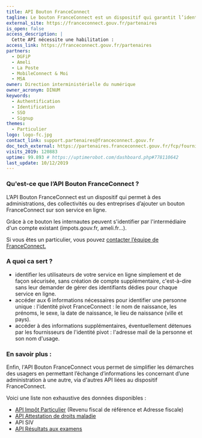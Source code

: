 ```yaml
---
title: API Bouton FranceConnect
tagline: Le bouton FranceConnect est un dispositif qui garantit l’identité d’un usager en se reposant sur des comptes certifiés existants.
external_site: https://franceconnect.gouv.fr/partenaires
is_open: false
access_description: |
  Cette API nécessite une habilitation :
access_link: https://franceconnect.gouv.fr/partenaires
partners:
  - DGFiP
  - Ameli
  - La Poste
  - MobileConnect & Moi
  - MSA
owner: Direction interministérielle du numérique
owner_acronym: DINUM
keywords:
  - Authentification
  - Identification
  - SSO
  - Signup
themes:
  - Particulier
logo: logo-fc.jpg
contact_link: support.partenaires@franceconnect.gouv.fr
doc_tech_external: https://partenaires.franceconnect.gouv.fr/fcp/fournisseur-service
visits_2019: 120883
uptime: 99.893 # https://uptimerobot.com/dashboard.php#778110642
last_update: 10/12/2019
---
```


### Qu'est-ce que l’API Bouton FranceConnect ?

L‘API Bouton FranceConnect est un dispositif qui permet à des administrations, des collectivités ou des entreprises d’ajouter un bouton FranceConnect sur son service en ligne.

Grâce à ce bouton les internautes peuvent s'identifier par l'intermédiaire d'un compte existant (impots.gouv.fr, ameli.fr...).

Si vous êtes un particulier, vous pouvez [contacter l’équipe de FranceConnect.](mailto:support@franceconnect.gouv.fr)

### A quoi ca sert ?

- identifier les utilisateurs de votre service en ligne simplement et de façon sécurisée, sans création de compte supplémentaire, c'est-à-dire sans leur demander de gérer des identifiants dédies pour chaque service en ligne.
- accéder aux 6 informations nécessaires pour identifier une personne unique : l'identité pivot FranceConnect : le nom de naissance, les prénoms, le sexe, la date de naissance, le lieu de naissance (ville et pays).
- accéder à des informations supplémentaires, éventuellement détenues par les fournisseurs de l'identité pivot : l'adresse mail de la personne et son nom d'usage.

### En savoir plus :

Enfin, l'API Bouton FranceConnect vous permet de simplifier les démarches des usagers en permettant l’échange d’informations les concernant d’une administration à une autre, via d'autres API liées au dispositif FranceConnect.

Voici une liste non exhaustive des données disponibles :

- [API Impôt Particulier](/les-api/impot-particulier) (Revenu fiscal de référence et Adresse fiscale)
- [API Attestation de droits maladie](/les-api/api_ameli_droits_cnam)
- API SIV
- [API Résultats aux examens](/les-api/arpent-resultats-api)
